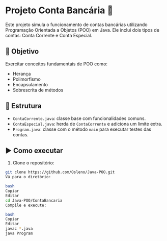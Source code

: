 # Projeto Conta Bancária 🏦

Este projeto simula o funcionamento de contas bancárias utilizando Programação Orientada a Objetos (POO) em Java. Ele inclui dois tipos de contas: Conta Corrente e Conta Especial.

## 📌 Objetivo

Exercitar conceitos fundamentais de POO como:
- Herança
- Polimorfismo
- Encapsulamento
- Sobrescrita de métodos

## 📁 Estrutura

- `ContaCorrente.java`: classe base com funcionalidades comuns.
- `ContaEspecial.java`: herda de `ContaCorrente` e adiciona um limite extra.
- `Program.java`: classe com o método `main` para executar testes das contas.

## ▶️ Como executar

1. Clone o repositório:

```bash
git clone https://github.com/Osleno/Java-POO.git
Vá para o diretório:

bash
Copiar
Editar
cd Java-POO/ContaBancaria
Compile e execute:

bash
Copiar
Editar
javac *.java
java Program
